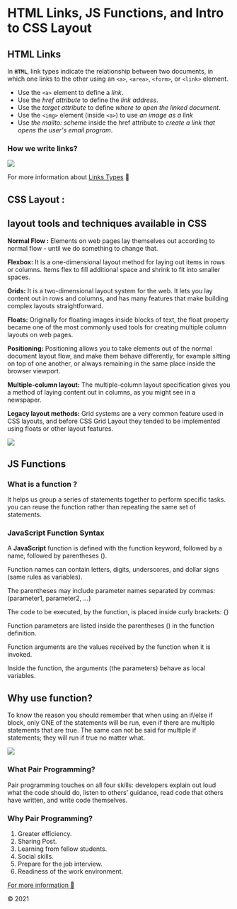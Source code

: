 #  HTML Links, JS Functions, and Intro to CSS Layout

 

## HTML Links

In **`HTML`**, link types indicate the relationship between two documents, in which one links to the other using an `<a>`, `<area>`, `<form>`, or `<link>` element.
  
* Use the `<a>` element to define a *link*.
* Use the *href attribute* to define the *link address*.
* Use the *target attribute* to define *where to open the linked document*.
* Use the `<img>` element (inside `<a>`) to use *an image as a link*
* Use *the mailto: scheme* inside the href attribute to *create a link that opens the user's email program*.


 ### How we write links?

 ![](https://theedublogger.edublogs.org/files/2009/02/linking.jpg)

 For more information about [Links Types](https://developer.mozilla.org/en-US/docs/Web/HTML/Link_types) 🙂




## CSS Layout :


## layout tools and techniques available in CSS
**Normal Flow :**
Elements on web pages lay themselves out according to normal flow - until we do something to change that. 

**Flexbox:**
It is a one-dimensional layout method for laying out items in rows or columns. Items flex to fill additional space and shrink to fit into smaller spaces. 

**Grids:**
It is a two-dimensional layout system for the web. It lets you lay content out in rows and columns, and has many features that make building complex layouts straightforward. 

**Floats:**
Originally for floating images inside blocks of text, the float property became one of the most commonly used tools for creating multiple column layouts on web pages.

**Positioning:**
Positioning allows you to take elements out of the normal document layout flow, and make them behave differently, for example sitting on top of one another, or always remaining in the same place inside the browser viewport. 

**Multiple-column layout:**
The multiple-column layout specification gives you a method of laying content out in columns, as you might see in a newspaper.

**Legacy layout methods:**
Grid systems are a very common feature used in CSS layouts, and before CSS Grid Layout they tended to be implemented using floats or other layout features.


![](https://cdn.codecoda.com/themes/user/site/default/asset/img/blog/CSS-layout-1.png)


## JS Functions

### What is a function ? 
It helps us group a series of statements together to perform specific tasks. you can reuse the function rather than repeating the same set of statements.

### JavaScript Function Syntax
A **JavaScript** function is defined with the function keyword, followed by a name, followed by parentheses ().

Function names can contain letters, digits, underscores, and dollar signs (same rules as variables).

The parentheses may include parameter names separated by commas:
(parameter1, parameter2, ...)

The code to be executed, by the function, is placed inside curly brackets: {}

Function parameters are listed inside the parentheses () in the function definition.

Function arguments are the values received by the function when it is invoked.

Inside the function, the arguments (the parameters) behave as local variables.

## Why use function?

To know the reason you should remember that when using an if/else if block, only ONE of the statements will be run, even if there are multiple statements that are true. The same can not be said for multiple if statements; they will run if true no matter what.


![](https://cdn.programiz.com/cdn/farfuture/NdxxeWlRfoHMPgdcWPkeVy1wN9MwAgoqoYqZkFQDMFQ/mtime:1591592059/sites/tutorial2program/files/javascript-function-example1.png)


### What Pair Programming?

Pair programming touches on all four skills: developers explain out loud what the code should do, listen to others’ guidance, read code that others have written, and write code themselves.


### Why Pair Programming?

1. Greater efficiency.
2. Sharing Post.
3. Learning from fellow students.
4. Social skills.
5. Prepare for the job interview.
6. Readiness of the work environment.







[For more information 🙂](https://www.codefellows.org/blog/6-reasons-for-pair-programming/)



&copy; 2021